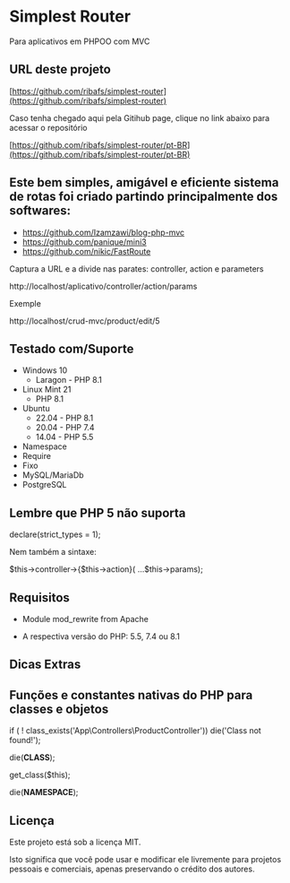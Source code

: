 # Simplest Router

Para aplicativos em PHPOO com MVC

## URL deste projeto

[https://github.com/ribafs/simplest-router](https://github.com/ribafs/simplest-router)

Caso tenha chegado aqui pela Gitihub page, clique no link abaixo para acessar o repositório

[https://github.com/ribafs/simplest-router/pt-BR](https://github.com/ribafs/simplest-router/pt-BR)

## Este bem simples, amigável e eficiente sistema de rotas foi criado partindo principalmente dos softwares:

- https://github.com/Izamzawi/blog-php-mvc
- https://github.com/panique/mini3
- https://github.com/nikic/FastRoute

Captura a URL e a divide nas parates: controller, action e parameters

http://localhost/aplicativo/controller/action/params

Exemple

http://localhost/crud-mvc/product/edit/5

## Testado com/Suporte

- Windows 10
    - Laragon - PHP 8.1
- Linux Mint 21
    - PHP 8.1
- Ubuntu
    - 22.04 - PHP 8.1
    - 20.04 - PHP 7.4
    - 14.04 - PHP 5.5
- Namespace
- Require
- Fixo
- MySQL/MariaDb
- PostgreSQL

## Lembre que PHP 5 não suporta

declare(strict_types = 1);

Nem também a sintaxe:

$this->controller->{$this->action}( ...$this->params);

## Requisitos

- Module mod_rewrite from Apache

- A respectiva versão do PHP: 5.5, 7.4 ou 8.1

## Dicas Extras 

## Funções  e constantes nativas do PHP para classes e objetos

if ( ! class_exists('App\\Controllers\\ProductController')) die('Class not found!');

die(__CLASS__);

get_class($this);

die(__NAMESPACE__);


## Licença

Este projeto está sob a licença MIT.

Isto significa que você pode usar e modificar ele livremente para projetos pessoais e comerciais, apenas preservando o crédito dos autores.


